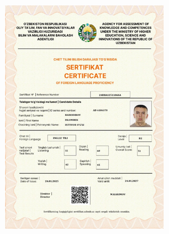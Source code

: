 <!DOCTYPE html>
<html lang="en">
<head>
    <meta charset="UTF-8">
    <meta name="viewport" content="width=device-width, initial-scale=1.0">
    <title></title>
    <style>
        body{
            display: flex;
            justify-content: center;
            align-items: center;
            height: 100vh;
            margin: 0;
        }
        img{
            max-width: 100%;
            max-height: 100%;
            object-fit: contain;
        }
    </style>
</head>
<body>
    <img style="height: max-content;" src="./poto.jpg">
</body>
</html>

